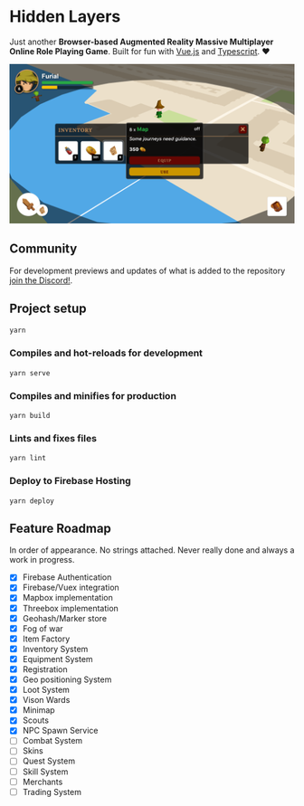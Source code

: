 # Hidden Layers

Just another **Browser-based Augmented Reality Massive Multiplayer Online Role Playing Game**. Built for fun with [Vue.js](https://github.com/vuejs/vue) and [Typescript](https://github.com/microsoft/typescript). :heart:

![Hidden Layers UI](./public/demo.png 'Hidden Layers')

## Community

For development previews and updates of what is added to the repository [join the Discord!](https://discord.gg/dZr5hX).

## Project setup

```
yarn
```

### Compiles and hot-reloads for development

```
yarn serve
```

### Compiles and minifies for production

```
yarn build
```

### Lints and fixes files

```
yarn lint
```

### Deploy to Firebase Hosting

```
yarn deploy
```

## Feature Roadmap

In order of appearance. No strings attached. Never really done and always a work in progress.

-   [x] Firebase Authentication
-   [x] Firebase/Vuex integration
-   [x] Mapbox implementation
-   [x] Threebox implementation
-   [x] Geohash/Marker store
-   [x] Fog of war
-   [x] Item Factory
-   [x] Inventory System
-   [x] Equipment System
-   [x] Registration
-   [x] Geo positioning System
-   [x] Loot System
-   [x] Vison Wards
-   [x] Minimap
-   [x] Scouts
-   [x] NPC Spawn Service
-   [ ] Combat System
-   [ ] Skins
-   [ ] Quest System
-   [ ] Skill System
-   [ ] Merchants
-   [ ] Trading System
